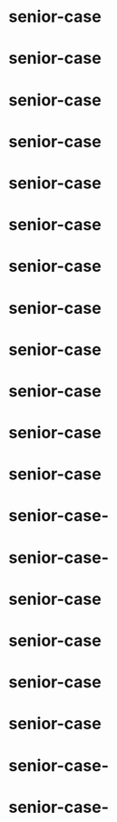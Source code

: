 # senior-case
# senior-case
# senior-case
# senior-case
# senior-case
# senior-case
# senior-case
# senior-case
# senior-case
# senior-case
# senior-case
# senior-case
# senior-case-
# senior-case-
# senior-case
# senior-case
# senior-case
# senior-case
# senior-case-
# senior-case-

